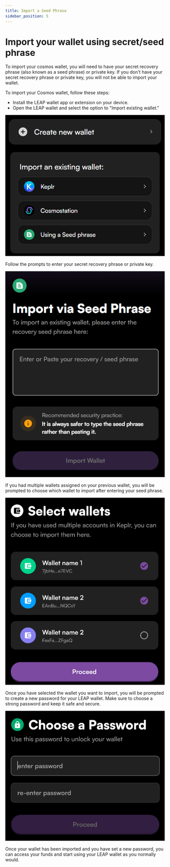 ```yaml
---
title: Import a Seed Phrase
sidebar_position: 5
---
```


# Import your wallet using secret/seed phrase

To import your cosmos wallet, you will need to have your secret recovery phrase (also known as a seed phrase) or private key. If you don't have your secret recovery phrase or private key, you will not be able to import your wallet.

To import your Cosmos wallet, follow these steps:

- Install the LEAP wallet app or extension on your device.
- Open the LEAP wallet and select the option to "Import existing wallet."

![](/img/leap/import-seed-1.png)

Follow the prompts to enter your secret recovery phrase or private key.

![](/img/leap/import-seed-2.png)

If you had multiple wallets assigned on your previous wallet, you will be prompted to choose which wallet to import after entering your seed phrase.

![](/img/leap/import-seed-3.png)

Once you have selected the wallet you want to import, you will be prompted to create a new password for your LEAP wallet. Make sure to choose a strong password and keep it safe and secure.

![](/img/leap/import-seed-4.png)

Once your wallet has been imported and you have set a new password, you can access your funds and start using your LEAP wallet as you normally would.